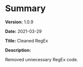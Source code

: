 # Summary

**Version:** 1.0.9

**Date:** 2021-03-29

**Title:** Cleaned RegEx

**Description:**

Removed unnecessary RegEx code.